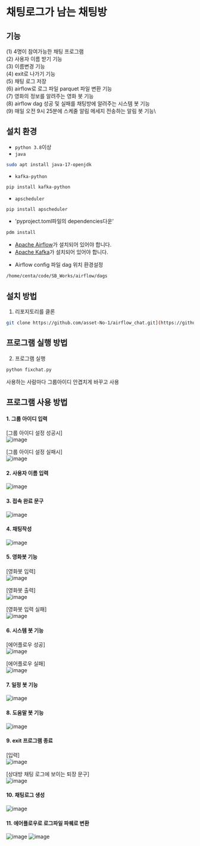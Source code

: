 # 채팅로그가 남는 채팅방 


## 기능 
(1) 4명이 참여가능한 채팅 프로그램\
(2) 사용자 이름 받기 기능 \
(3) 이름변경 기능\
(4) exit로 나가기 기능 \
(5) 채팅 로그 저장\
(6) airflow로 로그 파일 parquet 파일 변환 기능 \
(7) 영화의 정보를 알려주는 영화 봇 기능\
(8) airflow dag 성공 및 실패를 채팅방에 알려주는 시스템 봇 기능 \
(9) 매일 오전 9시 25분에 스케줄 알림 메세지 전송하는 알림 봇 기능\


## 설치 환경 
- `python 3.8`이상
- `java`
```bash
sudo apt install java-17-openjdk
```
- `kafka-python`
```bash
pip install kafka-python
```
- `apscheduler`
```bash
pip install apscheduler
```
- 'pyproject.toml파일의 dependencies다운'
```bash
pdm install
```
- [Apache Airflow](https://airflow.apache.org/docs/apache-airflow/stable/start.html)가 설치되어 있어야 합니다.
- [Apache Kafka](https://www.apache.org/dyn/closer.cgi?path=/kafka/3.8.0/kafka_2.13-3.8.0.tgz)가 설치되어 있어야 합니다.


* Airflow config 파일 dag 위치 환경설정
```bash
/home/centa/code/SB_Works/airflow/dags
```


## 설치 방법
1. 리포지토리를 클론
```bash
git clone https://github.com/asset-No-1/airflow_chat.git](https://github.com/1-Stone-3-Birds/SB_Works.git
```


## 프로그램 실행 방법
2. 프로그램 실행
```bash
python fixchat.py
```
사용하는 사람마다 그룹아이디 안겹치게 바꾸고 사용 


## 프로그램 사용 방법 

#### 1. 그룹 아이디 입력

[그룹 아이디 설정 성공시]\
![image](https://github.com/user-attachments/assets/e3967b01-5c05-4511-8993-de99d5f556b1)

[그룹 아이디 설정 실패시]\
![image](https://github.com/user-attachments/assets/7de47395-8ecf-49ba-86fc-95b9ecbacb89)

#### 2. 사용자 이름 입력

![image](https://github.com/user-attachments/assets/9ac8f3ab-2f9d-47c5-ba39-f432406eafd1)

#### 3. 접속 완료 문구

![image](https://github.com/user-attachments/assets/66c3f2fb-158a-4b81-8ad3-59373c573cb8)

#### 4. 채팅작성

![image](https://github.com/user-attachments/assets/b035babd-a571-4e28-93f7-a8cf2681a3ec)

#### 5. 영화봇 기능

[영화봇 입력]\
![image](https://github.com/user-attachments/assets/c1276ea5-5026-4c41-9736-e7c288d31db1)

[영화봇 출력]\
![image](https://github.com/user-attachments/assets/9db3fef5-ba4e-493f-8955-c10e86ab97db)

[영화봇 입력 실패]\
![image](https://github.com/user-attachments/assets/d3316dc6-5b7d-45a1-9426-04036469e9bf)

#### 6. 시스템 봇 기능

[에어플로우 성공]\
![image](https://github.com/user-attachments/assets/d1c54ee0-3f06-4a11-944a-a24f3703d2c9)

[에어플로우 실패]\
![image](https://github.com/user-attachments/assets/b5d077b8-cfc8-46cb-ac38-2902d36a2ff9)

#### 7. 일정 봇 기능

![image](https://github.com/user-attachments/assets/fbb79c95-47d1-4293-bffc-52c461af3d7d)

#### 8. 도움말 봇 기능

![image](https://github.com/user-attachments/assets/3a72746e-7b43-407c-884c-b22a224de595)

#### 9. exit 프로그램 종료 

[입력]\
![image](https://github.com/user-attachments/assets/be381c8e-ccbd-4158-8cac-99455dfcff5b)

[상대방 채팅 로그에 보이는 퇴장 문구]\
![image](https://github.com/user-attachments/assets/f164fc0c-178c-4d95-a221-afad7c8880ea)

#### 10. 채팅로그 생성

![image](https://github.com/user-attachments/assets/3a9eb166-ac28-4eff-978e-e51febc934b3)

#### 11. 에어플로우로 로그파일 파퀘로 변환

![image](https://github.com/user-attachments/assets/dd20d799-0bea-48dc-bda9-279921f7b10c)
![image](https://github.com/user-attachments/assets/87e05409-13a0-41c3-9dd4-0093bb301c9e)
   